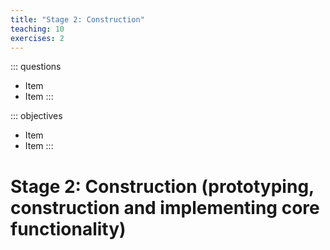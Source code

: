 ```yaml
---
title: "Stage 2: Construction"
teaching: 10
exercises: 2
---
```


::: questions
- Item
- Item
:::

::: objectives
- Item
- Item
:::

# Stage 2: Construction (prototyping, construction and implementing core functionality)
